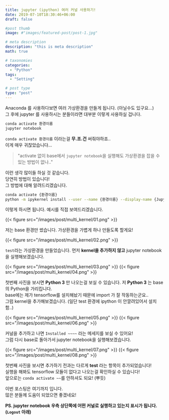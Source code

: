 ```yaml
---
title: jupyter (ipython) 여러 커널 사용하기!
date: 2019-07-10T18:30:46+06:00
draft: false

#post thumb
image: #"images/featured-post/post-1.jpg"

# meta description
description: "this is meta description"
math: true

# taxonomies
categories:
  - "Python"
tags:
  - "Setting"

# post type
type: "post"
---
```


Anaconda 를 사용하다보면 여러 가상환경을 만들게 됩니다. (아닐수도 있구요...)  
그 후에 jupyter 를 사용하시는 분들이라면 대부분 이렇게 사용하실 겁니다.  

``` bash
conda activate 환경이름
jupyter notebook
```

`conda activate 환경이름` 이라는걸 **무.조.건** 써줘야하죠..  
이게 매우 귀찮았습니다...  
> "activate 없이 base에서 `jupyter notebook`을 실행해도 가상환경을 잡을 수 있는 방법이 없나.."   

이런 생각 많이들 하실 것 같습니다.  
당연히 방법이 있습니다!  
그 방법에 대해 알려드리겠습니다.  

``` bash
conda activate {환경이름}
python -m ipykernel install --user --name {환경이름} --display-name {Jupyter에 표시될 이름}
```

이렇게 하시면 됩니다. 예시를 직접 보여드리겠습니다. 

{{< figure src="/images/post/multi_kernel/01.png" >}}

저는 base 환경만 썼습니다. 가상환경을 가볍게 하나 만들도록 할게요!

{{< figure src="/images/post/multi_kernel/02.png" >}}

`test`라는 가상환경을 만들었습니다. 먼저 **kernel을 추가하지 않고** jupyter notebook을 실행해보겠습니다.  

{{< figure src="/images/post/multi_kernel/03.png" >}}
{{< figure src="/images/post/multi_kernel/04.png" >}}

첫번째 사진을 보시면 **Python 3** 만 나오는걸 보실 수 있습니다. 저 **Python 3** 는 base의 Python을 가리킵니다.  
base에는 제가 tensorflow를 설치해놨기 때문에 import 가 잘 작동하는군요..  
그럼 kernel을 추가해보겠습니다.  (일단 test 환경에 ipython 이 안깔려있어서 설치함..)

{{< figure src="/images/post/multi_kernel/05.png" >}}
{{< figure src="/images/post/multi_kernel/06.png" >}}

커널을 추가하고 나면 `Installed ~~~~` 라는 메세지를 보실 수 있어요!  
그럼 다시 base로 돌아가서 jupyter notebook을 실행해보겠습니다.

{{< figure src="/images/post/multi_kernel/07.png" >}}
{{< figure src="/images/post/multi_kernel/08.png" >}}

첫번째 사진을 보시면 추가하기 전과는 다르게 **test** 라는 항목이 추가되었습니다!  
실행을 해봐도 tensorflow 모듈이 없다고 나오는걸 확인하실 수 있습니다!  
앞으로는 `conda activate ~~`를 안하셔도 되요! (뿌듯)  


이번 포스팅은 여기까지 입니다.  
많은 분들께 도움이 되었으면 좋겠네요!  

**PS. jupyter notebook 우측 상단쪽에 어떤 커널로 실행하고 있는지 표시가 됩니다.  (`Logout` 아래)** 